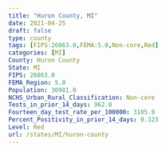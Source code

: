 ```yaml
---
title: "Huron County, MI"
date: 2021-04-25
draft: false
type: county
tags: [FIPS:26063.0,FEMA:5.0,Non-core,Red]
categories: [MI]
County: Huron County
State: MI
FIPS: 26063.0
FEMA_Region: 5.0
Population: 30981.0
NCHS_Urban_Rural_Classification: Non-core
Tests_in_prior_14_days: 962.0
Fourteen_day_test_rate_per_100000: 3105.0
Percent_Positivity_in_prior_14_days: 0.323
Level: Red
url: /states/MI/huron-county
---
```



